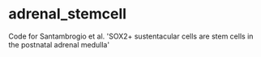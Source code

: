# adrenal_stemcell
Code for Santambrogio et al. 'SOX2+ sustentacular cells are stem cells in the postnatal adrenal medulla'
